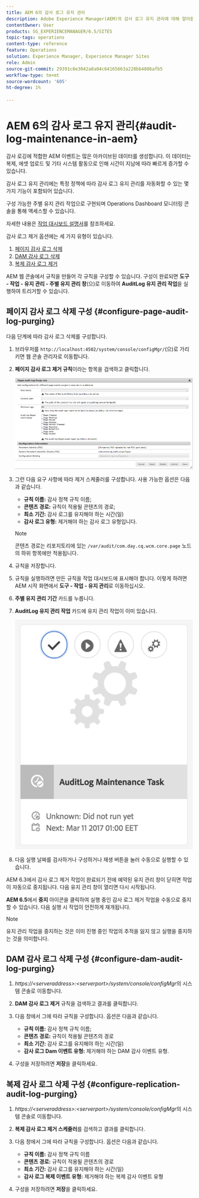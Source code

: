 ```yaml
---
title: AEM 6의 감사 로그 유지 관리
description: Adobe Experience Manager(AEM)의 감사 로그 유지 관리에 대해 알아봅니다.
contentOwner: User
products: SG_EXPERIENCEMANAGER/6.5/SITES
topic-tags: operations
content-type: reference
feature: Operations
solution: Experience Manager, Experience Manager Sites
role: Admin
source-git-commit: 29391c8e3042a8a04c64165663a228bb4886afb5
workflow-type: tm+mt
source-wordcount: '605'
ht-degree: 1%

---
```


# AEM 6의 감사 로그 유지 관리{#audit-log-maintenance-in-aem}

감사 로깅에 적합한 AEM 이벤트는 많은 아카이브된 데이터를 생성합니다. 이 데이터는 복제, 에셋 업로드 및 기타 시스템 활동으로 인해 시간이 지남에 따라 빠르게 증가할 수 있습니다.

감사 로그 유지 관리에는 특정 정책에 따라 감사 로그 유지 관리를 자동화할 수 있는 몇 가지 기능이 포함되어 있습니다.

구성 가능한 주별 유지 관리 작업으로 구현되며 Operations Dashboard 모니터링 콘솔을 통해 액세스할 수 있습니다.

자세한 내용은 [작업 대시보드 설명서](/help/sites-administering/operations-dashboard.md)를 참조하세요.

감사 로그 제거 옵션에는 세 가지 유형이 있습니다.

1. [페이지 감사 로그 삭제](/help/sites-administering/operations-audit-log.md#configure-page-audit-log-purging)
1. [DAM 감사 로그 삭제](/help/sites-administering/operations-audit-log.md#configure-dam-audit-log-purging)
1. [복제 감사 로그 제거](/help/sites-administering/operations-audit-log.md#configure-replication-audit-log-purging)

AEM 웹 콘솔에서 규칙을 만들어 각 규칙을 구성할 수 있습니다. 구성이 완료되면 **도구 - 작업 - 유지 관리 - 주별 유지 관리 창**(으)로 이동하여 **AuditLog 유지 관리 작업**&#x200B;을 실행하여 트리거할 수 있습니다.

## 페이지 감사 로그 삭제 구성 {#configure-page-audit-log-purging}

다음 단계에 따라 감사 로그 삭제를 구성합니다.

1. 브라우저를 `http://localhost:4502/system/console/configMgr/`(으)로 가리키면 웹 콘솔 관리자로 이동합니다.

1. **페이지 감사 로그 제거 규칙**&#x200B;이라는 항목을 검색하고 클릭합니다.

   ![chlimage_1-365](assets/chlimage_1-365.png)

1. 그런 다음 요구 사항에 따라 제거 스케줄러를 구성합니다. 사용 가능한 옵션은 다음과 같습니다.

   * **규칙 이름:** 감사 정책 규칙 이름;
   * **콘텐츠 경로:** 규칙이 적용될 콘텐츠의 경로;
   * **최소 기간:** 감사 로그를 유지해야 하는 시간(일)
   * **감사 로그 유형:** 제거해야 하는 감사 로그 유형입니다.

   >[!NOTE]
   >
   >콘텐츠 경로는 리포지토리에 있는 `/var/audit/com.day.cq.wcm.core.page` 노드의 하위 항목에만 적용됩니다.

1. 규칙을 저장합니다.
1. 규칙을 실행하려면 만든 규칙을 작업 대시보드에 표시해야 합니다. 이렇게 하려면 AEM 시작 화면에서 **도구 - 작업 - 유지 관리**&#x200B;로 이동하십시오.

1. **주별 유지 관리 기간** 카드를 누릅니다.

1. **AuditLog 유지 관리 작업** 카드에 유지 관리 작업이 이미 있습니다.

   ![chlimage_1-366](assets/chlimage_1-366.png)

1. 다음 실행 날짜를 검사하거나 구성하거나 재생 버튼을 눌러 수동으로 실행할 수 있습니다.

AEM 6.3에서 감사 로그 제거 작업이 완료되기 전에 예약된 유지 관리 창이 닫히면 작업이 자동으로 중지됩니다. 다음 유지 관리 창이 열리면 다시 시작됩니다.

**AEM 6.5**&#x200B;에서 **중지** 아이콘을 클릭하여 실행 중인 감사 로그 제거 작업을 수동으로 중지할 수 있습니다. 다음 실행 시 작업이 안전하게 재개됩니다.

>[!NOTE]
>
>유지 관리 작업을 중지하는 것은 이미 진행 중인 작업의 추적을 잃지 않고 실행을 중지하는 것을 의미합니다.

## DAM 감사 로그 삭제 구성 {#configure-dam-audit-log-purging}

1. *https://&lt;serveraddress>:&lt;serverport>/system/console/configMgr*&#x200B;의 시스템 콘솔로 이동합니다.
1. **DAM 감사 로그 제거** 규칙을 검색하고 결과를 클릭합니다.
1. 다음 창에서 그에 따라 규칙을 구성합니다. 옵션은 다음과 같습니다.

   * **규칙 이름:** 감사 정책 규칙 이름;
   * **콘텐츠 경로:** 규칙이 적용될 콘텐츠의 경로
   * **최소 기간:** 감사 로그를 유지해야 하는 시간(일)
   * **감사 로그 Dam 이벤트 유형:** 제거해야 하는 DAM 감사 이벤트 유형.

1. 구성을 저장하려면 **저장**&#x200B;을 클릭하세요.

## 복제 감사 로그 삭제 구성  {#configure-replication-audit-log-purging}

1. *https://&lt;serveraddress>:&lt;serverport>/system/console/configMgr*&#x200B;의 시스템 콘솔로 이동합니다.
1. **복제 감사 로그 제거 스케줄러**&#x200B;를 검색하고 결과를 클릭합니다.
1. 다음 창에서 그에 따라 규칙을 구성합니다. 옵션은 다음과 같습니다.

   * **규칙 이름:** 감사 정책 규칙 이름
   * **콘텐츠 경로:** 규칙이 적용될 콘텐츠의 경로
   * **최소 기간:** 감사 로그를 유지해야 하는 시간(일)
   * **감사 로그 복제 이벤트 유형:** 제거해야 하는 복제 감사 이벤트 유형

1. 구성을 저장하려면 **저장**&#x200B;을 클릭하세요.
